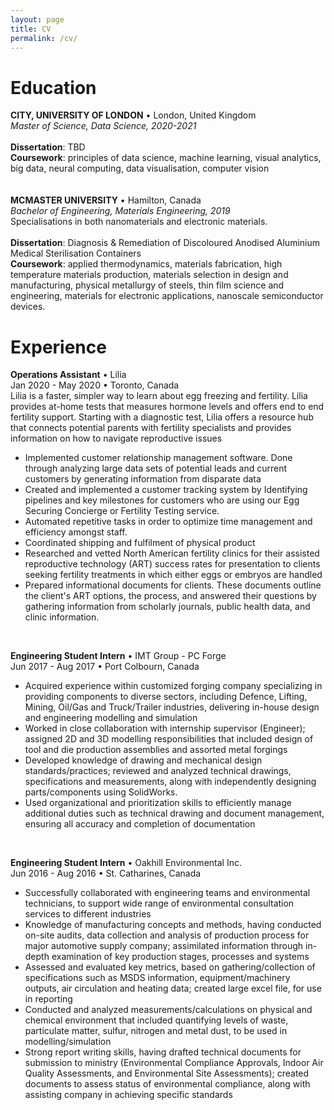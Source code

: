 ```yaml
---
layout: page
title: CV
permalink: /cv/
---
```


# Education
**CITY, UNIVERSITY OF LONDON** • London, United Kingdom <br>
*Master of Science, Data Science, 2020-2021* <br>
<br>
**Dissertation**: TBD <br>
**Coursework**: principles of data science, machine learning, visual analytics, big data, neural computing, data visualisation, computer vision
<br>  
<br> 
**MCMASTER UNIVERSITY** • Hamilton, Canada <br>
*Bachelor of Engineering, Materials Engineering, 2019*<br>
Specialisations in both nanomaterials and electronic materials.<br>
<br>
**Dissertation**: Diagnosis & Remediation of Discoloured Anodised Aluminium Medical Sterilisation Containers <br>
**Coursework**: applied thermodynamics, materials fabrication, high temperature materials production, materials selection in design and manufacturing, physical metallurgy of steels, thin film science and engineering, materials for electronic applications, nanoscale semiconductor devices.
<br>
  
# Experience
**Operations Assistant** • Lilia <br>
Jan 2020 - May 2020 • Toronto, Canada <br>
Lilia is a faster, simpler way to learn about egg freezing and fertility. Lilia provides at-home tests that measures hormone levels and offers end to end fertility support. Starting with a diagnostic test, Lilia offers a resource hub that connects potential parents with fertility specialists and provides information on how to navigate reproductive issues
- Implemented customer relationship management software. Done through analyzing large data sets of potential leads and current customers by generating information from disparate data
- Created and implemented a customer tracking system by Identifying pipelines and key milestones for customers who are using our Egg Securing Concierge or Fertility Testing service.
- Automated repetitive tasks in order to optimize time management and efficiency amongst staff.
- Coordinated shipping and fulfilment of physical product
- Researched and vetted North American fertility clinics for their assisted reproductive technology (ART) success rates for presentation to clients seeking fertility treatments in which either eggs or embryos are handled
- Prepared informational documents for clients. These documents outline the client's ART options, the process, and answered their questions by gathering information from scholarly journals, public health data, and clinic information.

<br>

**Engineering Student Intern** • IMT Group - PC Forge <br>
Jun 2017 - Aug 2017 • Port Colbourn, Canada <br>

- Acquired experience within customized forging company specializing in providing components to diverse sectors, including Defence, Lifting, Mining, Oil/Gas and Truck/Trailer industries, delivering in-house design and engineering modelling and simulation
- Worked in close collaboration with internship supervisor (Engineer); assigned 2D and 3D modelling responsibilities that included design of tool and die production assemblies and assorted metal forgings
- Developed knowledge of drawing and mechanical design standards/practices; reviewed and analyzed technical drawings, specifications and measurements, along with independently designing parts/components using SolidWorks.
- Used organizational and prioritization skills to efficiently manage additional duties such as technical drawing and document management, ensuring all accuracy and completion of documentation

<br>

**Engineering Student Intern** • Oakhill Environmental Inc. <br>
Jun 2016 - Aug 2016 • St. Catharines, Canada <br>
- Successfully collaborated with engineering teams and environmental technicians, to support wide range of environmental consultation services to different industries
- Knowledge of manufacturing concepts and methods, having conducted on-site audits, data collection and analysis of production process for major automotive supply company; assimilated information through in-depth examination of key production stages, processes and systems 
- Assessed and evaluated key metrics, based on gathering/collection of specifications such as MSDS information, equipment/machinery outputs, air circulation and heating data; created large excel file, for use in reporting
- Conducted and analyzed measurements/calculations on physical and chemical environment that included quantifying levels of waste, particulate matter, sulfur, nitrogen and metal dust, to be used in modelling/simulation
- Strong report writing skills, having drafted technical documents for submission to ministry (Environmental Compliance Approvals, Indoor Air Quality Assessments, and Environmental Site Assessments); created documents to assess status of environmental compliance, along with assisting company in achieving specific standards
